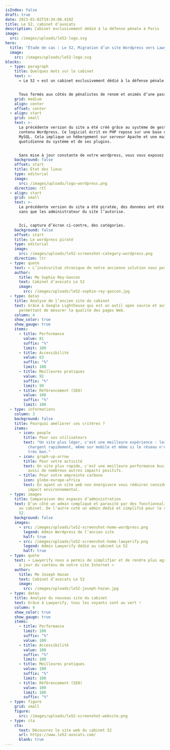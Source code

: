 ```yaml
---
isIndex: false
draft: true
date: 2023-01-02T19:34:08.410Z
title: Le 52, cabinet d’avocats
description: Cabinet exclusivement dédié à la défense pénale à Paris
image:
  src: /images/uploads/le52-logo.svg
hero:
  title: "Étude de cas : Le 52, Migration d’un site Wordpress vers Lawyerify"
  image:
    src: /images/uploads/le52-logo.svg
blocks:
  - type: paragraph
    title: Quelques mots sur le cabinet
    text: >-
      « Le 52 » est un cabinet exclusivement dédié à la défense pénale.


      Tous formés aux côtés de pénalistes de renom et animés d’une passion commune pour la défense, Morgane Le Hir, Joseph Hazan, Sophie Rey-Gascon et Margot Pugliese, ont souhaité fonder une structure qui se consacre quotidiennement à tous les domaines du droit pénal : droit pénal général, droit pénal des affaires, droit pénal fiscal, droit pénal international, droit pénal de l’environnement, droit de la presse…
    grid: medium
    align: center
    offset: center
  - align: start
    grid: small
    text: >-
      La précédente version du site a été créé grâce au système de gestion de
      contenu Wordpress. Ce logiciel écrit en PHP repose sur une base de données
      MySQL. Cela implique un hébergement sur serveur Apache et une maintenance
      quotidienne du système et de ses plugins.


      Sans mise à jour constante de votre wordpress, vous vous exposez grandement au hacking de votre site web.
    background: false
    offset: start
    title: État des lieux
    type: editorial
    image:
      src: /images/uploads/logo-wordpress.png
    direction: rtl
  - align: start
    grid: small
    text: >-
      La précédente version du site a été piratée, des données ont été ajoutées
      sans que les administrateur du site l’autorise.


      Ici, capture d’écran ci-contre, des catégories. 
    background: false
    offset: start
    title: Le wordpress piraté
    type: editorial
    image:
      src: /images/uploads/le52-screenshot-category-wordpress.png
    direction: ltr
  - type: quote
    text: « L’insécuritué chronique de notre ancienne solution nous pesait »
    author:
      title: Me Sophie Rey-Gascon
      text: Cabinet d’avocats Le 52
      image:
        src: /images/uploads/le52-sophie-rey-gascon.jpg
  - type: datas
    title: Analyse de l’ancien site du cabinet
    text: Grâce à Google Lighthouse qui est un outil open source et automatisé
      permettant de mesurer la qualité des pages Web.
    column: 4
    show_color: true
    show_gauge: true
    items:
      - title: Performance
        value: 81
        suffix: "%"
        limit: 100
      - title: Accessibilité
        value: 63
        suffix: "%"
        limit: 100
      - title: Meilleures pratiques
        value: 92
        suffix: "%"
        limit: 99
      - title: Référencement (SE0)
        value: 100
        suffix: "%"
        limit: 100
  - type: informations
    column: 3
    background: false
    title: Pourquoi améliorer ces critères ?
    items:
      - icon: people
        title: Pour vos utilisateurs
        text: "Un site plus léger, c'est une meilleure expérience : les pages se
          chargent rapidement, même sur mobile et même si le réseau n'est pas
          très bon."
      - icon: graph-up-arrow
        title: Pour votre activité
        text: Un site plus rapide, c'est une meilleure performance business. Cela a
          aussi de nombreux autres impacts positifs.
      - title: Pour votre empreinte carbone
        icon: globe-europe-africa
        text: En ayant un site web non énergivore vous réduirez considérablement votre
          impact environnemental.
  - type: images
    title: Comparaison des espaces d’administration
    text: D’un côté un admin compliqué et parasité par des fonctionnalités inutiles
      au cabinet. De l’autre coté un admin dédié et simplifié pour le cabinet Le
      52.
    background: false
    images:
      - src: /images/uploads/le52-screenshot-home-wordpress.png
        legend: Admin Wordpress de l’ancien site
        half: true
      - src: /images/uploads/le52-screenshot-home-lawyerify.png
        legend: Admin Lawyerify dédié au cabinet Le 52
        half: true
  - type: quote
    text: « Lawyerify nous a permis de simplifier et de rendre plus agréable la mise
      à jour du contenu de notre site Internet »
    author:
      title: Me Joseph Hazan
      text: Cabinet d’avocats Le 52
      image:
        src: /images/uploads/le52-joseph-hazan.jpg
  - type: datas
    title: Analyse du nouveau site du cabinet
    text: Grâce à Lawyerify, tous les voyants sont au vert !
    column: 4
    show_color: true
    show_gauge: true
    items:
      - title: Performance
        limit: 100
        suffix: "%"
        value: 100
      - title: Accessibilité
        value: 100
        suffix: "%"
        limit: 100
      - title: Meilleures pratiques
        value: 100
        suffix: "%"
        limit: 100
      - title: Référencement (SE0)
        value: 100
        limit: 100
        suffix: "%"
  - type: figure
    grid: small
    figure:
      src: /images/uploads/le52-screenshot-website.png
  - type: cta
    cta:
      text: Découvrez le site web du cabinet 52
      url: https://www.le52-avocats.com/
      blank: true
---
```

